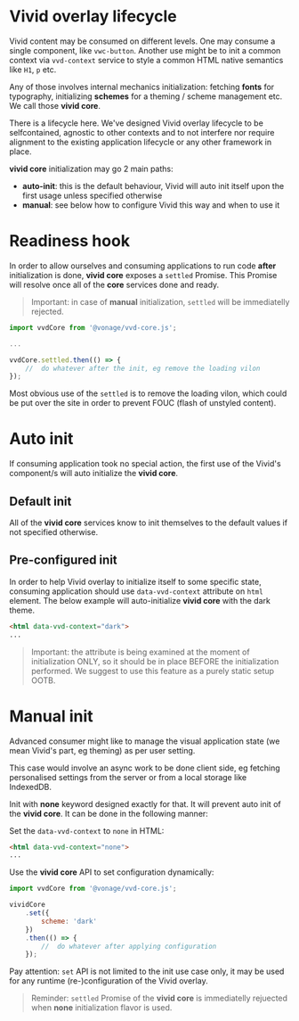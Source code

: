 # Vivid overlay lifecycle

Vivid content may be consumed on different levels.
One may consume a single component, like `vwc-button`.
Another use might be to init a common context via `vvd-context` service to style a common HTML native semantics like `H1`, `p` etc.

Any of those involves internal mechanics initialization: fetching __fonts__ for typography, initializing __schemes__ for a theming / scheme management etc.
We call those __vivid core__.

There is a lifecycle here.
We've designed Vivid overlay lifecycle to be selfcontained, agnostic to other contexts and to not interfere nor require alignment to the existing application lifecycle or any other framework in place.

 __vivid core__ initialization may go 2 main paths:
- __auto-init__: this is the default behaviour, Vivid will auto init itself upon the first usage unless specified otherwise
- __manual__: see below how to configure Vivid this way and when to use it

# Readiness hook

In order to allow ourselves and consuming applications to run code __after__ initialization is done, __vivid core__ exposes a `settled` Promise. This Promise will resolve once all of the __core__ services done and ready.

> Important: in case of __manual__ initialization, `settled` will be immediatelly rejected.

```javascript
import vvdCore from '@vonage/vvd-core.js';

...

vvdCore.settled.then(() => {
	//	do whatever after the init, eg remove the loading vilon
});
```

Most obvious use of the `settled` is to remove the loading vilon, which could be put over the site in order to prevent FOUC (flash of unstyled content).

# Auto init

If consuming application took no special action, the first use of the Vivid's component/s will auto initialize the __vivid core__.

## Default init

All of the __vivid core__ services know to init themselves to the default values if not specified otherwise.

## Pre-configured init

In order to help Vivid overlay to initialize itself to some specific state, consuming application should use `data-vvd-context` attribute on `html` element.
The below example will auto-initialize __vivid core__ with the dark theme.

```html
<html data-vvd-context="dark">
...
```

> Important: the attribute is being examined at the moment of initialization ONLY, so it should be in place BEFORE the initialization performed. We suggest to use this feature as a purely static setup OOTB.

# Manual init

Advanced consumer might like to manage the visual application state (we mean Vivid's part, eg theming) as per user setting.

This case would involve an async work to be done client side, eg fetching personalised settings from the server or from a local storage like IndexedDB.

Init with __none__ keyword designed exactly for that. It will prevent auto init of the __vivid core__. It can be done in the following manner:

Set the `data-vvd-context` to `none` in HTML:
```html
<html data-vvd-context="none">
...
```

Use the __vivid core__ API to set configuration dynamically:
```javascript
import vvdCore from '@vonage/vvd-core.js';

vividCore
	.set({
		scheme: 'dark'
	})
	.then(() => {
		//	do whatever after applying configuration
	});
```

Pay attention: `set` API is not limited to the init use case only, it may be used for any runtime (re-)configuration of the Vivid overlay.

> Reminder: `settled` Promise of the __vivid core__ is immediatelly rejuected when __none__ initialization flavor is used.